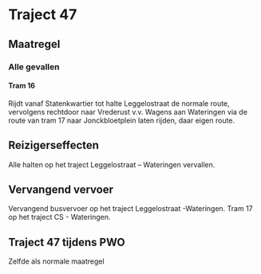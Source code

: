 # Traject 47
## Maatregel
### Alle gevallen

#### Tram 16
Rijdt vanaf Statenkwartier tot halte Leggelostraat de normale route, vervolgens rechtdoor naar Vrederust v.v.
Wagens aan Wateringen via de route van tram 17 naar Jonckbloetplein laten rijden, daar eigen route.

## Reizigerseffecten
Alle halten op het traject Leggelostraat – Wateringen vervallen.

## Vervangend vervoer
Vervangend busvervoer op het traject Leggelostraat -Wateringen.
Tram 17 op het traject CS - Wateringen.

## Traject 47 tijdens PWO 
Zelfde als normale maatregel
